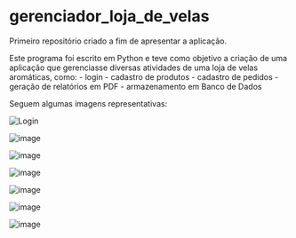 # gerenciador_loja_de_velas
 
 Primeiro repositório criado a fim de apresentar a aplicação.
 
 Este programa foi escrito em Python e teve como objetivo a criação de uma aplicação que gerenciasse diversas atividades de uma loja de velas aromáticas, como:
    - login
    - cadastro de produtos
    - cadastro de pedidos
    - geração de relatórios em PDF
    - armazenamento em Banco de Dados
    
  Seguem algumas imagens representativas:
  
  
  ![Login](https://user-images.githubusercontent.com/113831781/231111985-fcd60d89-a79f-4400-aa07-1f3eb45e4b27.PNG)
  
  ![image](https://user-images.githubusercontent.com/113831781/231112455-cf47c4f5-da6d-458c-a377-f129c02f267c.png)

  ![image](https://user-images.githubusercontent.com/113831781/231112799-01f9523b-1be5-4bc5-9b31-f2529112bab6.png)
  
  ![image](https://user-images.githubusercontent.com/113831781/231113114-0ae361aa-8103-4e82-90fe-cccf4ea9a78a.png)
  
  ![image](https://user-images.githubusercontent.com/113831781/231113829-237ad7e6-25f3-43d6-8861-f2937ed9d422.png)
  
  ![image](https://user-images.githubusercontent.com/113831781/231114539-48966929-880e-4f91-93a4-199da83f670a.png)
  
  ![image](https://user-images.githubusercontent.com/113831781/231407381-c82ea8ac-90f3-473a-a7ab-9318878c8fb9.png)
